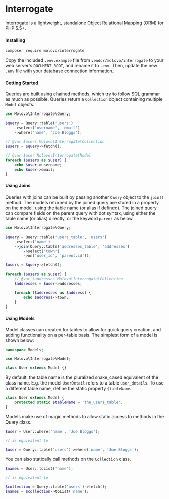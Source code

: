 # Interrogate

Interrogate is a lightweight, standalone Object Relational Mapping (ORM) for PHP 5.5+.

#### Installing

```sh
composer require molovo/interrogate
```

Copy the included `.env.example` file from `vendor/molovo/interrogate` to your web server's `DOCUMENT_ROOT`, and rename it to `.env`. Then, update the new `.env` file with your database connection information.

#### Getting Started

Queries are built using chained methods, which try to follow SQL grammar as much as possible. Queries return a `Collection` object containing multiple `Model` objects.

```php
use Molovo\Interrogate\Query;

$query = Query::table('users')
    ->select('username', 'email')
    ->where('name', 'Joe Bloggs');

// @var $users Molovo\Interrogate\Collection
$users = $query->fetch();

// @var $user Molovo\Interrogate\Model
foreach ($users as $user) {
    echo $user->username;
    echo $user->email;
}
```

#### Using Joins

Queries with joins can be built by passing another `Query` object to the `join()` method. The models returned by the joined query are stored in a property on the model, using the table name (or alias if defined). The joined query can compare fields on the parent query with dot syntax, using either the table name (or alias) directly, or the keyword `parent` as below.

```php
use Molovo\Interrogate\Query;

$query = Query::table('users_table', 'users')
    ->select('name')
    ->join(Query::table('addresses_table', 'addresses')
        ->select('town')
        ->on('user_id', 'parent.id'));

$users = $query->fetch();

foreach ($users as $user) {
    // @var $addresses Molovo\Interrogate\Collection
    $addresses = $user->addresses;

    foreach ($addresses as $address) {
        echo $address->town;
    }
}
```

#### Using Models

Model classes can created for tables to allow for quick query creation, and adding functionality on a per-table basis. The simplest form of a model is shown below:

```php
namespace Models;

use Molovo\Interrogate\Model;

class User extends Model {}
```

By default, the table name is the pluralized snake_cased equivalent of the class name. E.g. the model `UserDetail` refers to a table `user_details`. To use a different table name, define the static property `$tableName`.

```php
class User extends Model {
    protected static $tableName = 'the_users_table';
}
```

Models make use of magic methods to allow static access to methods in the Query class.

```php
$user = User::where('name', 'Joe Bloggs');

// is equivalent to

$user = Query::table('users')->where('name', 'Joe Bloggs');
```

You can also statically call methods on the `Collection` class.

```php
$names = User::toList('name');

// is equivalent to

$collection = Query::table('users')->fetch();
$names = $collection->toList('name');
```
